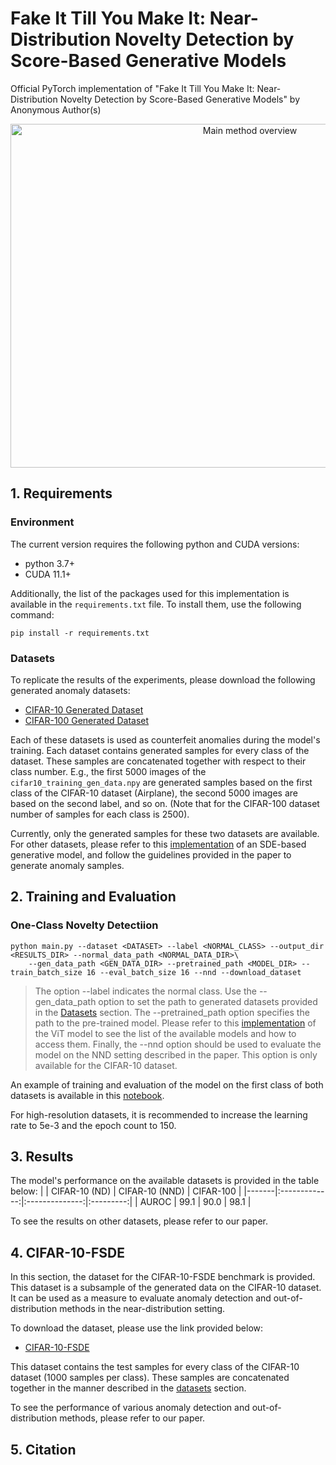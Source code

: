 # Fake It Till You Make It: Near-Distribution Novelty Detection by Score-Based Generative Models
Official PyTorch implementation of "Fake It Till You Make It: Near-Distribution Novelty Detection by Score-Based Generative Models" by Anonymous Author(s)

<!-- ![FFF2-1](https://user-images.githubusercontent.com/33581331/170314540-1689d686-1d53-43e2-bd43-253b51f1b805.png)  -->
<p align="center">
<img src="https://user-images.githubusercontent.com/33581331/170314540-1689d686-1d53-43e2-bd43-253b51f1b805.png" alt="Main method overview" height="550" width="750"/>
</p>

## 1. Requirements
### Environment
The current version requires the following python and CUDA versions:
- python 3.7+
- CUDA 11.1+

Additionally, the list of the packages used for this implementation is available in the `requirements.txt` file. To install them, use the following command:
```
pip install -r requirements.txt
```

### Datasets 
To replicate the results of the experiments, please download the following generated anomaly datasets:
- [CIFAR-10 Generated Dataset](https://drive.google.com/file/d/1jMKZPqFTldsO80U3o79KDTSagUVUAl-5)
- [CIFAR-100 Generated Dataset](https://drive.google.com/file/d/1-1-L4qWCTg08lBfPF9qDBMYOaHne6mR5)

Each of these datasets is used as counterfeit anomalies during the model's training.
Each dataset contains generated samples for every class of the dataset. These samples are concatenated together with respect to their class number.
E.g., the first 5000 images of the `cifar10_training_gen_data.npy` are generated samples based on the first class of the CIFAR-10 dataset (Airplane), the second 5000 images are based on the second label, and so on. (Note that for the CIFAR-100 dataset number of samples for each class is 2500).

Currently, only the generated samples for these two datasets are available. For other datasets, please refer to this 
[implementation](https://github.com/yang-song/score_sde_pytorch)
of an SDE-based generative model, and follow the guidelines provided in the paper to generate anomaly samples.

## 2. Training and Evaluation
### One-Class Novelty Detectiion
```
python main.py --dataset <DATASET> --label <NORMAL_CLASS> --output_dir <RESULTS_DIR> --normal_data_path <NORMAL_DATA_DIR>\
    --gen_data_path <GEN_DATA_DIR> --pretrained_path <MODEL_DIR> --train_batch_size 16 --eval_batch_size 16 --nnd --download_dataset
```
> The option --label indicates the normal class.
> Use the --gen_data_path option to set the path to generated datasets provided in the [Datasets](#datasets) section.
> The --pretrained_path option specifies the path to the pre-trained model. Please refer to this 
> [implementation](https://github.com/jeonsworld/ViT-pytorch)
> of the ViT model to see the list of the available models and how to access them.
> Finally, the --nnd option should be used to evaluate the model on the NND setting described in the paper. This option is only available for the CIFAR-10 dataset.

An example of training and evaluation of the model on the first class of both datasets is available in this
[notebook](https://colab.research.google.com/drive/1nrYT6cfNjKnBVc7wgYemLwqNByDb9Coi).

For high-resolution datasets, it is recommended to increase the learning rate to 5e-3 and the epoch count to 150.

## 3. Results
The model's performance on the available datasets is provided in the table below:
|       | CIFAR-10 (ND) | CIFAR-10 (NND) | CIFAR-100 |
|-------|:-------------:|:--------------:|:---------:|
| AUROC |      99.1     |      90.0      |    98.1   |

To see the results on other datasets, please refer to our paper.

## 4. CIFAR-10-FSDE
In this section, the dataset for the CIFAR-10-FSDE benchmark is provided. This dataset is a subsample of the generated data on the CIFAR-10 dataset. It can be used as a measure to evaluate anomaly detection and out-of-distribution methods in the near-distribution setting.

To download the dataset, please use the link provided below:
- [CIFAR-10-FSDE](https://drive.google.com/file/d/1_sKwq1yG-0zdvUHBRXItJ6Cib6lpQJja)

This dataset contains the test samples for every class of the CIFAR-10 dataset (1000 samples per class). These samples are concatenated together in the manner described in the [datasets](#Datasets) section.

To see the performance of various anomaly detection and out-of-distribution methods, please refer to our paper.

## 5. Citation
